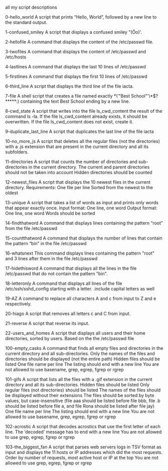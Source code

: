 all my script descriptions

0-hello_world 
A script that prints “Hello, World”, followed by a new line to the standard output.

1-confused_smiley
A script that displays a confused smiley "(Ôo)'.

2-hellofile
A command that displays the content of the /etc/passwd file.

3-twofiles
A command that displays the content of /etc/passwd and /etc/hosts

4-lastlines
A command that displays the last 10 lines of /etc/passwd

5-firstlines
A command that displays the first 10 lines of /etc/passwd

6-third_line
A script that displays the third line of the file iacta.

7-file
A shell script that creates a file named exactly \*\\'"Best School"\'\\*$\?\*\*\*\*\*:) containing the text Best School ending by a new line.

8-cwd_state
A script that writes into the file ls_cwd_content the result of the command ls -la. If the file ls_cwd_content already exists, it should be overwritten. If the file ls_cwd_content does not exist, create it.

9-duplicate_last_line
A script that duplicates the last line of the file iacta

10-no_more_js
A script that deletes all the regular files (not the directories) with a .js extension that are present in the current directory and all its subfolders.

11-directories
A script that counts the number of directories and sub-directories in the current directory.
The current and parent directories should not be taken into account
Hidden directories should be counted

12-newest_files
A script that displays the 10 newest files in the current directory.
Requirements:
One file per line
Sorted from the newest to the oldest

13-unique
A script that takes a list of words as input and prints only words that appear exactly once.
Input format: One line, one word
Output format: One line, one word
Words should be sorted

14-findthatword
A command that displays lines containing the pattern “root” from the file /etc/passwd

15-countthatword
A command that displays the number of lines that contain the pattern “bin” in the file /etc/passwd

16-whatsnext
This command displays lines containing the pattern "root" and 3 lines after them in the file /etc/passwd

17-hidethisword
A command that displays all the lines in the file /etc/passwd that do not contain the pattern "bin".

18-letteronly
A command that displays all lines of the file /etc/ssh/sshd_config starting with a letter.
.include capital letters as well

19-AZ
A command to replace all characters A and c from input to Z and e respectively.

20-hiago
A script that removes all letters c and C from input.

21-reverse
A script that reverse its input.

22-users_and_homes
A script that displays all users and their home directories, sorted by users.
Based on the the /etc/passwd file

100-empty_casks
A  command that finds all empty files and directories in the current directory and all sub-directories.
Only the names of the files and directories should be displayed (not the entire path)
Hidden files should be listed
One file name per line
The listing should end with a new line
You are not allowed to use basename, grep, egrep, fgrep or rgrep

101-gifs
A  script that lists all the files with a .gif extension in the current directory and all its sub-directories.
Hidden files should be listed
Only regular files (not directories) should be listed
The names of the files should be displayed without their extensions
The files should be sorted by byte values, but case-insensitive (file aaa should be listed before file bbb, file .b should be listed before file a, and file Rona should be listed after file jay)
One file name per line
The listing should end with a new line
You are not allowed to use basename, grep, egrep, fgrep or rgrep

102-acrostic
A script that decodes acrostics that use the first letter of each line.
The ‘decoded’ message has to end with a new line
You are not allowed to use grep, egrep, fgrep or rgrep

103-the_biggest_fan
A script that parses web servers logs in TSV format as input and displays the 11 hosts or IP addresses which did the most requests.
Order by number of requests, most active host or IP at the top
You are not allowed to use grep, egrep, fgrep or rgrep 
